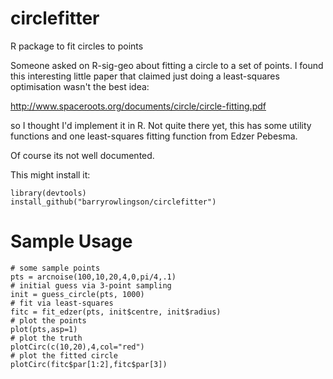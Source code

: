 # circlefitter
R package to fit circles to points

Someone asked on R-sig-geo about fitting a circle to a set of points. I found this
interesting little paper that claimed just doing a least-squares optimisation wasn't
the best idea:

http://www.spaceroots.org/documents/circle/circle-fitting.pdf

so I thought I'd implement it in R. Not quite there yet, this has some utility functions
and one least-squares fitting function from Edzer Pebesma.

Of course its not well documented. 


This might install it:

```
library(devtools)
install_github("barryrowlingson/circlefitter")
```

# Sample Usage

```
# some sample points
pts = arcnoise(100,10,20,4,0,pi/4,.1)
# initial guess via 3-point sampling
init = guess_circle(pts, 1000)
# fit via least-squares
fitc = fit_edzer(pts, init$centre, init$radius)
# plot the points
plot(pts,asp=1)
# plot the truth
plotCirc(c(10,20),4,col="red")
# plot the fitted circle
plotCirc(fitc$par[1:2],fitc$par[3])
```
